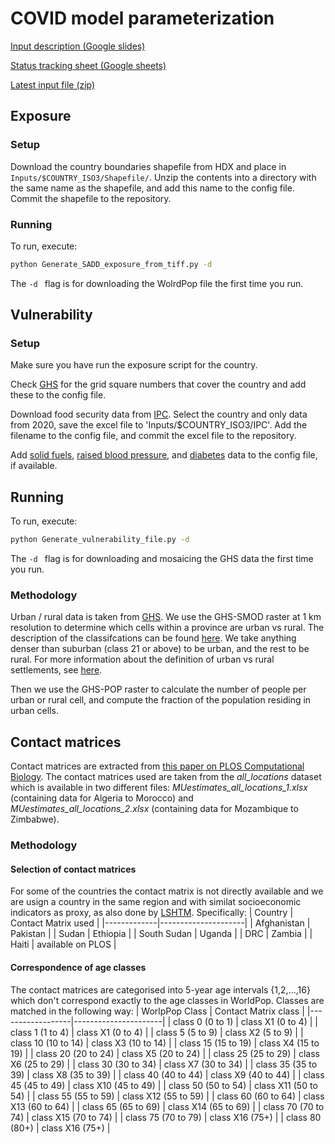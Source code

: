 # COVID model parameterization

[Input description (Google slides)](https://docs.google.com/presentation/d/16hplfTHyJtXoAXTLgNp3LHWP2Upig0eofGcufOsv3RY/edit?usp=sharing)

[Status tracking sheet (Google sheets)](https://docs.google.com/spreadsheets/d/1F-15iyDf_v7hBtr-jdCQMptt5bSFY52YivYRyLFVFBQ/edit?usp=sharing)

[Latest input file (zip)](https://drive.google.com/file/d/1gK3opqhwCc4BRu5PvnYagi0sSI6qnyxn/view)


## Exposure

### Setup

Download the country boundaries shapefile from HDX and place in `Inputs/$COUNTRY_ISO3/Shapefile/`. Unzip the contents
into a directory with the same name as the shapefile, and add this name to the config file.  
Commit the shapefile to the repository.

### Running
To run, execute:
```bash
python Generate_SADD_exposure_from_tiff.py -d
```
The `-d ` flag is for downloading the WolrdPop file the first time you run.  

## Vulnerability

### Setup

Make sure you have run the exposure script for the country. 

Check [GHS](https://ghsl.jrc.ec.europa.eu/download.php) for the grid square numbers that cover the country
and add these to the config file. 

Download food security data from [IPC](http://www.ipcinfo.org/ipc-country-analysis/population-tracking-tool/en/).
Select the country and only data from 2020, save the excel file to 'Inputs/$COUNTRY_ISO3/IPC'. 
Add the filename to the config file, and commit the excel file to the repository. 

Add [solid fuels](https://apps.who.int/gho/data/node.main.135?lang=en), 
[raised blood pressure](https://www.who.int/nmh/countries), and
[diabetes](https://www.who.int/nmh/countries) data to the config file, if available. 
 
## Running 

To run, execute:
```bash
python Generate_vulnerability_file.py -d
```
The `-d ` flag is for downloading and mosaicing the GHS data the first time you run.

### Methodology

Urban / rural data is taken from [GHS](https://ghsl.jrc.ec.europa.eu/). We use the GHS-SMOD raster at 1 km resolution
to determine which cells within a province are urban vs rural. The description of the 
classifcations can be found [here](https://ghsl.jrc.ec.europa.eu/documents/GHSL_Data_Package_2019.pdf).
We take anything denser than suburban (class 21 or above) to be urban, and the rest to be rural.
For more information about the definition of urban vs rural settlements, see 
[here](https://ghsl.jrc.ec.europa.eu/degurbaDefinitions.php).

Then we use the GHS-POP raster to calculate the number of people per urban or rural cell,
and compute the fraction of the population residing in urban cells. 

## Contact matrices

Contact matrices are extracted from [this paper on PLOS Computational Biology](https://journals.plos.org/ploscompbiol/article?id=10.1371/journal.pcbi.1005697#sec020).
The contact matrices used are taken from the _all\_locations_ dataset which is available in two different files: _MUestimates\_all\_locations\_1.xlsx_ (containing data for Algeria to Morocco) and _MUestimates\_all\_locations\_2.xlsx_ (containing data for Mozambique to Zimbabwe).

### Methodology

#### Selection of contact matrices

For some of the countries the contact matrix is not directly available and we are usign a country in the same region and with similat socioeconomic indicators as proxy, as also done by [LSHTM](https://www.dropbox.com/sh/m3n6qjesd7v3rd0/AAC0OblfX-8sVyIuGCsqSZjMa?dl=0). Specifically:
| Country     | Contact Matrix used |
|-------------|---------------------|
| Afghanistan | Pakistan            |
| Sudan       | Ethiopia            |
| South Sudan | Uganda              |
| DRC         | Zambia              |
| Haiti       | available on PLOS   |

#### Correspondence of age classes

The contact matrices are categorised into 5-year age intervals {1,2,...,16} which don't correspond exactly to the age classes in WorldPop. Classes are matched in the following way:
| WorlpPop Class   | Contact Matrix class |
|------------------|----------------------|
| class 0 (0 to 1) | class X1 (0 to 4)       |
| class 1 (1 to 4) | class X1 (0 to 4)       |
| class 5 (5 to 9) | class X2 (5 to 9)       |
| class 10 (10 to 14) | class X3 (10 to 14)       |
| class 15 (15 to 19) | class X4 (15 to 19)       |
| class 20 (20 to 24) | class X5 (20 to 24)       |
| class 25 (25 to 29) | class X6 (25 to 29)       |
| class 30 (30 to 34) | class X7 (30 to 34)       |
| class 35 (35 to 39) | class X8 (35 to 39)       |
| class 40 (40 to 44) | class X9 (40 to 44)       |
| class 45 (45 to 49) | class X10 (45 to 49)       |
| class 50 (50 to 54) | class X11 (50 to 54)       |
| class 55 (55 to 59) | class X12 (55 to 59)       |
| class 60 (60 to 64) | class X13 (60 to 64)       |
| class 65 (65 to 69) | class X14 (65 to 69)       |
| class 70 (70 to 74) | class X15 (70 to 74)       |
| class 75 (70 to 79) | class X16 (75+)       |
| class 80 (80+) | class X16 (75+)       |
